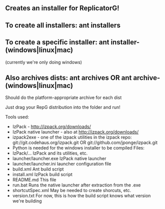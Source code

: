 Creates an installer for ReplicatorG!
-------------------------------------

To create all installers: ant installers
-------------------------

To create a specific installer: ant installer-(windows|linux|mac)
------------------------------
(currently we're only doing windows)

Also archives dists: ant archives OR ant archive-(windows|linux|mac)  
-------------------
Should do the platform-appropriate archive for each dist

Just drag your RepG distribution into the folder and run!

Tools used:
* IzPack - http://izpack.org/downloads/
* IzPack native launcher - also at http://izpack.org/downloads/
* izpack2exe - one of the izpack utilities in the izpack repo: git://git.codehaus.org/izpack.git OR git://github.com/jponge/izpack.git
* Python is needed for the windows installer to be compiled
Files:
* IzPack/...				IzPack and its utilities, etc.
* launcher/launcher.exe	IzPack native launcher
* launcher/launcher.ini	launcher configuration file
* build.xml				Ant build script
* install.xml				IzPack build script
* README.md				This file
* run.bat					Runs the native launcher after extraction from the .exe
* shortcutSpec.xml		May be needed to create shorcuts, etc.
* version.txt				For now, this is how the build script knows what version we're building